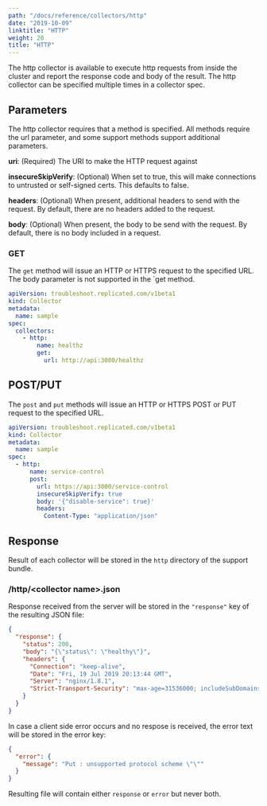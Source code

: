 ```yaml
---
path: "/docs/reference/collectors/http"
date: "2019-10-09"
linktitle: "HTTP"
weight: 20
title: "HTTP"
---
```


The http collector is available to execute http requests from inside the cluster and report the response code and body of the result. The http collector can be specified multiple times in a collector spec.

## Parameters

The http collector requires that a method is specified. All methods require the url parameter, and some support methods support additional parameters.

**uri**: (Required) The URI to make the HTTP request against

**insecureSkipVerify**: (Optional) When set to true, this will make connections to untrusted or self-signed certs. This defaults to false.

**headers**: (Optional) When present, additional headers to send with the request. By default, there are no headers added to the request.

**body**: (Optional) When present, the body to be send with the request. By default, there is no body included in a request.

### GET

The `get` method will issue an HTTP or HTTPS request to the specified URL. The body parameter is not supported in the `get method.

```yaml
apiVersion: troubleshoot.replicated.com/v1beta1
kind: Collector
metadata:
  name: sample
spec:
  collectors:
    - http:
        name: healthz
        get:
          url: http://api:3000/healthz
```


## POST/PUT

The `post` and `put` methods will issue an HTTP or HTTPS POST or PUT request to the specified URL.

```yaml
apiVersion: troubleshoot.replicated.com/v1beta1
kind: Collector
metadata:
  name: sample
spec:
  - http:
      name: service-control
      post:
        url: https://api:3000/service-control
        insecureSkipVerify: true
        body: '{"disable-service": true}'
        headers:
          Content-Type: "application/json"
```

## Response

Result of each collector will be stored in the `http` directory of the support bundle.

### /http/\<collector name\>.json

Response received from the server will be stored in the `"response"` key of the resulting JSON file:

```json
{
  "response": {
    "status": 200,
    "body": "{\"status\": \"healthy\"}",
    "headers": {
      "Connection": "keep-alive",
      "Date": "Fri, 19 Jul 2019 20:13:44 GMT",
      "Server": "nginx/1.8.1",
      "Strict-Transport-Security": "max-age=31536000; includeSubDomains"
    }
  }
}
```

In case a client side error occurs and no respose is received, the error text will be stored in the error key:

```json
{
  "error": {
    "message": "Put : unsupported protocol scheme \"\""
  }
}
```

Resulting file will contain either `response` or `error` but never both.